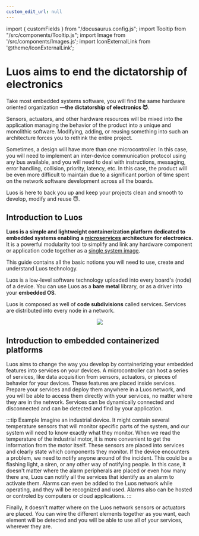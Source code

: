 ```yaml
---
custom_edit_url: null
---
```


import { customFields } from "/docusaurus.config.js";
import Tooltip from "/src/components/Tooltip.js";
import Image from '/src/components/Images.js';
import IconExternalLink from '@theme/IconExternalLink';

# Luos aims to end the dictatorship of electronics

Take most embedded systems software, you will find the same hardware oriented organization —**the dictatorship of electronics 😈**.

Sensors, actuators, and other hardware resources will be mixed into the application managing the behavior of the product into a unique and monolithic software. Modifying, adding, or reusing something into such an architecture forces you to rethink the entire project.

Sometimes, a design will have more than one microcontroller. In this case, you will need to implement an inter-device communication protocol using any bus available, and you will need to deal with instructions, messaging, error handling, collision, priority, latency, etc. In this case, the product will be even more difficult to maintain due to a significant portion of time spent on the network software development across all the boards.

Luos is here to back you up and keep your projects clean and smooth to develop, modify and reuse 😇.

## Introduction to Luos

**Luos is a simple and lightweight containerization platform dedicated to embedded systems enabling a <a href="https://en.wikipedia.org/wiki/Microservices" target="_blank">microservices<IconExternalLink width="10" /></a> architecture for electronics.** It is a powerful modularity tool to simplify and link any hardware component or application code together as a <a href="https://en.wikipedia.org/wiki/Single_system_image" target="_blank">single system image<IconExternalLink width="10" /></a>.

This guide contains all the basic notions you will need to use, create and understand Luos technology.

Luos is a low-level software technology uploaded into every board's (<Tooltip def={customFields.node_def}>node</Tooltip>) of a device.
You can use Luos as a **bare metal** library, or as a driver into your **embedded OS**.

Luos is composed as well of **code subdivisions** called <Tooltip def={customFields.service_def}>services</Tooltip>. Services are distributed into every node in a network.

<div align="center">
  <Image src="/img/feature-service-package-node-board.png" darkSrc="/img/luos-layers-white.png"/>
</div>

## Introduction to embedded containerized platforms

Luos aims to change the way you develop by containerizing your embedded features into services on your devices. A microcontroller can host a series of services, like data acquisition from sensors, actuators, or pieces of behavior for your devices. These features are placed inside <Tooltip def={customFields.service_def}>services</Tooltip>. Prepare your services and deploy them anywhere in a Luos network, and you will be able to access them directly with your services, no matter where they are in the network. Services can be dynamically connected and disconnected and can be detected and find by your application.

:::tip Example
Imagine an industrial device. It might contain several temperature sensors that will monitor specific parts of the system, and our system will need to know exactly what they monitor. When we read the temperature of the industrial motor, it is more convenient to get the information from the motor itself. These sensors are placed into services and clearly state which components they monitor. If the device encounters a problem, we need to notify anyone around of the incident. This could be a flashing light, a siren, or any other way of notifying people. In this case, it doesn't matter where the alarm peripherals are placed or even how many there are, Luos can notify all the services that identify as an alarm to activate them. Alarms can even be added to the Luos network while operating, and they will be recognized and used. Alarms also can be hosted or controled by computers or cloud applications.
:::

Finally, it doesn't matter where on the Luos network sensors or actuators are placed. You can wire the different elements together as you want, each element will be detected and you will be able to use all of your services, wherever they are.
